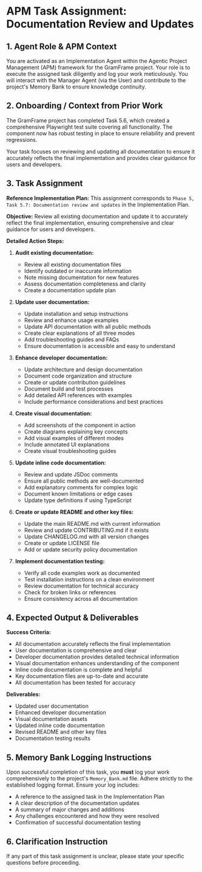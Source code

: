 # APM Task Assignment: Documentation Review and Updates

## 1. Agent Role & APM Context

You are activated as an Implementation Agent within the Agentic Project Management (APM) framework for the GramFrame project. Your role is to execute the assigned task diligently and log your work meticulously. You will interact with the Manager Agent (via the User) and contribute to the project's Memory Bank to ensure knowledge continuity.

## 2. Onboarding / Context from Prior Work

The GramFrame project has completed Task 5.6, which created a comprehensive Playwright test suite covering all functionality. The component now has robust testing in place to ensure reliability and prevent regressions.

Your task focuses on reviewing and updating all documentation to ensure it accurately reflects the final implementation and provides clear guidance for users and developers.

## 3. Task Assignment

**Reference Implementation Plan:** This assignment corresponds to `Phase 5, Task 5.7: Documentation review and updates` in the Implementation Plan.

**Objective:** Review all existing documentation and update it to accurately reflect the final implementation, ensuring comprehensive and clear guidance for users and developers.

**Detailed Action Steps:**

1. **Audit existing documentation:**
   - Review all existing documentation files
   - Identify outdated or inaccurate information
   - Note missing documentation for new features
   - Assess documentation completeness and clarity
   - Create a documentation update plan

2. **Update user documentation:**
   - Update installation and setup instructions
   - Review and enhance usage examples
   - Update API documentation with all public methods
   - Create clear explanations of all three modes
   - Add troubleshooting guides and FAQs
   - Ensure documentation is accessible and easy to understand

3. **Enhance developer documentation:**
   - Update architecture and design documentation
   - Document code organization and structure
   - Create or update contribution guidelines
   - Document build and test processes
   - Add detailed API references with examples
   - Include performance considerations and best practices

4. **Create visual documentation:**
   - Add screenshots of the component in action
   - Create diagrams explaining key concepts
   - Add visual examples of different modes
   - Include annotated UI explanations
   - Create visual troubleshooting guides

5. **Update inline code documentation:**
   - Review and update JSDoc comments
   - Ensure all public methods are well-documented
   - Add explanatory comments for complex logic
   - Document known limitations or edge cases
   - Update type definitions if using TypeScript

6. **Create or update README and other key files:**
   - Update the main README.md with current information
   - Review and update CONTRIBUTING.md if it exists
   - Update CHANGELOG.md with all version changes
   - Create or update LICENSE file
   - Add or update security policy documentation

7. **Implement documentation testing:**
   - Verify all code examples work as documented
   - Test installation instructions on a clean environment
   - Review documentation for technical accuracy
   - Check for broken links or references
   - Ensure consistency across all documentation

## 4. Expected Output & Deliverables

**Success Criteria:**
- All documentation accurately reflects the final implementation
- User documentation is comprehensive and clear
- Developer documentation provides detailed technical information
- Visual documentation enhances understanding of the component
- Inline code documentation is complete and helpful
- Key documentation files are up-to-date and accurate
- All documentation has been tested for accuracy

**Deliverables:**
- Updated user documentation
- Enhanced developer documentation
- Visual documentation assets
- Updated inline code documentation
- Revised README and other key files
- Documentation testing results

## 5. Memory Bank Logging Instructions

Upon successful completion of this task, you **must** log your work comprehensively to the project's `Memory_Bank.md` file. Adhere strictly to the established logging format. Ensure your log includes:
- A reference to the assigned task in the Implementation Plan
- A clear description of the documentation updates
- A summary of major changes and additions
- Any challenges encountered and how they were resolved
- Confirmation of successful documentation testing

## 6. Clarification Instruction

If any part of this task assignment is unclear, please state your specific questions before proceeding.
